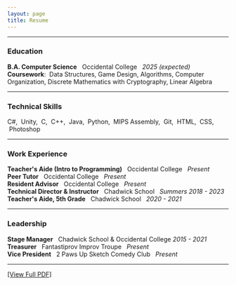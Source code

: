 ```yaml
---
layout: page
title: Resume
---
```

  
-------------  

### Education  

**B.A. Computer Science** &nbsp; Occidental College &nbsp; *2025 (expected)*   
**Coursework**: &nbsp;Data Structures, Game Design, Algorithms, Computer Organization, Discrete Mathematics with Cryptography, Linear Algebra    

-------------  

### Technical Skills  

C\#, &nbsp;Unity, &nbsp;C, &nbsp;C\+\+, &nbsp;Java, &nbsp;Python, &nbsp;MIPS Assembly, &nbsp;Git, &nbsp;HTML, &nbsp;CSS, &nbsp;Photoshop  

-------------  

### Work Experience  

**Teacher's Aide (Intro to Programming)** &nbsp; Occidental College &nbsp; *Present*    
**Peer Tutor** &nbsp; Occidental College &nbsp; *Present*   
**Resident Advisor** &nbsp; Occidental College &nbsp; *Present*  
**Technical Director & Instructor** &nbsp; Chadwick School &nbsp; *Summers 2018 - 2023*   
**Teacher's Aide, 5th Grade** &nbsp; Chadwick School &nbsp; *2020 - 2021*   

-------------  

### Leadership  

**Stage Manager** &nbsp; Chadwick School & Occidental College    *2015 - 2021*  
**Treasurer** &nbsp; Fantastiprov Improv Troupe &nbsp; *Present*  
**Vice President** &nbsp; 2 Paws Up Sketch Comedy Club &nbsp; *Present*

-------------  

[\[View Full PDF\]](/Resume_Current.pdf)